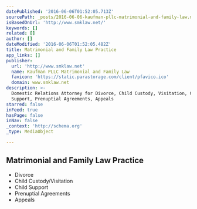 ```yaml
---
datePublished: '2016-06-06T01:52:05.713Z'
sourcePath: _posts/2016-06-06-kaufman-pllc-matrimonial-and-family-law.md
isBasedOnUrl: 'http://www.smklaw.net/'
keywords: []
related: []
author: []
dateModified: '2016-06-06T01:52:05.482Z'
title: Matrimonial and Family Law Practice
app_links: []
publisher:
  url: 'http://www.smklaw.net'
  name: Kaufman PLLC Matrimonial and Family Law
  favicon: 'https://static.parastorage.com/client/pfavico.ico'
  domain: www.smklaw.net
description: >-
  Domestic Relations Attorney for Divorce, Child Custody, Visitation, Child
  Support, Prenuptial Agreements, Appeals
starred: false
inFeed: true
hasPage: false
inNav: false
_context: 'http://schema.org'
_type: MediaObject

---
```

<article style=""><h1>Matrimonial and Family Law Practice</h1></article>

* Divorce
* Child Custody/Visitation
* Child Support
* Prenuptial Agreements
* Appeals